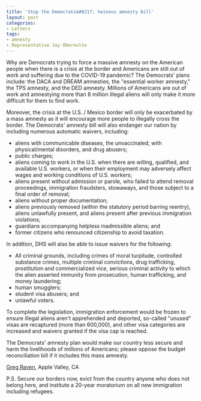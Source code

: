 ```yaml
---
title: 'Stop the Democrats&#8217; heinous amnesty bill'
layout: post
categories:
- Letters
tags:
- amnesty
- Representative Jay Obernolte
---
```


Why are Democrats trying to force a massive amnesty on the American people when there is a crisis at the border and Americans are still out of work and suffering due to the COVID-19 pandemic? The Democrats' plans include: the DACA and DREAM amnesties, the "essential worker amnesty," the TPS amnesty, and the DED amnesty. Millions of Americans are out of work and amnestying more than 8 million illegal aliens will only make it more difficult for them to find work.

Moreover, the crisis at the U.S. / Mexico border will only be exacerbated by a mass amnesty as it will encourage more people to illegally cross the border. The Democrats' amnesty bill will also endanger our nation by including numerous automatic waivers, including:

- aliens with communicable diseases, the unvaccinated, with physical/mental disorders, and drug abusers;
- public charges;
- aliens coming to work in the U.S. when there are willing, qualified, and available U.S. workers, or when their employment may adversely affect wages and working conditions of U.S. workers;
- aliens present without admission or parole, who failed to attend removal proceedings, immigration fraudsters, stowaways, and those subject to a final order of removal;
- aliens without proper documentation;
- aliens previously removed (within the statutory period barring reentry), aliens unlawfully present, and aliens present after previous immigration violations;
- guardians accompanying helpless inadmissible aliens; and
- former citizens who renounced citizenship to avoid taxation.

In addition, DHS will also be able to issue waivers for the following:

- All criminal grounds, including crimes of moral turpitude, controlled substance crimes, multiple criminal convictions, drug trafficking, prostitution and commercialized vice, serious criminal activity to which the alien asserted immunity from prosecution, human trafficking, and money laundering;
- human smugglers;
- student visa abusers; and
- unlawful voters.

To complete the legislation, immigration enforcement would be frozen to ensure illegal aliens aren't apprehended and deported, so-called "unused" visas are recaptured (more than 600,000), and other visa categories are increased and waivers granted if the visa cap is reached.

The Democrats' amnesty plan would make our country less secure and harm the livelihoods of millions of Americans; please oppose the budget reconciliation bill if it includes this mass amnesty.

[Greg Raven](https://www.gregraven.org/), Apple Valley, CA

P.S. Secure our borders now, evict from the country anyone who does not belong here, and institute a 20-year moratorium on all new immigration including refugees.